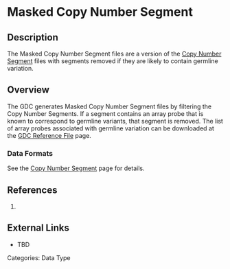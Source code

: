 # Masked Copy Number Segment #
## Description ##

The Masked Copy Number Segment files are a version of the [Copy Number Segment](LINK) files with segments removed if they are likely to contain germline variation.   

## Overview ##

The GDC generates Masked Copy Number Segment files by filtering the Copy Number Segments. If a segment contains an array probe that is known to correspond to germline variants, that segment is removed. The list of array probes associated with germline variation can be downloaded at the [GDC Reference File](https://gdc.cancer.gov/about-data/data-harmonization-and-generation/gdc-reference-files) page.

### Data Formats ###

See the [Copy Number Segment](LINK) page for details.

## References ##
1.

## External Links ##
* TBD

Categories: Data Type
